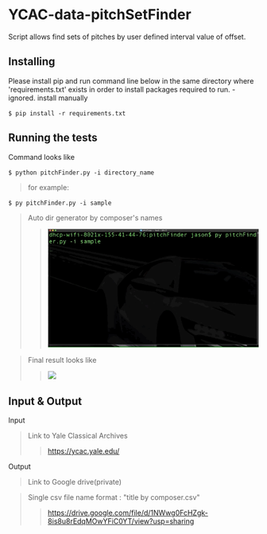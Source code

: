 # YCAC-data-pitchSetFinder
Script allows find sets of pitches by user defined interval value of offset.

## Installing
Please install pip and run command line below in the same directory where 'requirements.txt' exists in order to install packages required to run. - ignored. install manually
```
$ pip install -r requirements.txt 
```
## Running the tests
Command looks like
```
$ python pitchFinder.py -i directory_name
```
>for example:
```
$ py pitchFinder.py -i sample

```
>Auto dir generator by composer's names
>>![](dumpfile/pitchSet.gif)

>Final result looks like
>>![](dump_files/y.gif)

## Input & Output
Input
>Link to Yale Classical Archives
>>https://ycac.yale.edu/

Output
>Link to Google drive(private)

>Single csv file name format : "title by composer.csv"
>>https://drive.google.com/file/d/1NWwg0FcHZgk-8is8u8rEdqMOwYFiC0YT/view?usp=sharing
